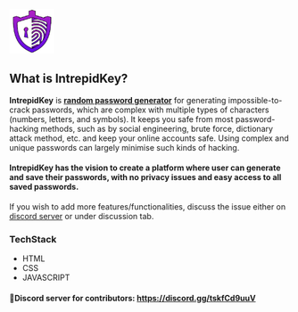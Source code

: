 <img src="logo.png" width="80" height="80">

## What is IntrepidKey?

  **IntrepidKey** is <ins>**random password generator**</ins> for generating impossible-to-crack passwords, which are complex with multiple types of characters (numbers, letters, and symbols). It keeps you safe from most password-hacking methods, such as by social engineering, brute force, dictionary attack method, etc. and keep your online accounts safe.
  Using complex and unique passwords can largely minimise such kinds of hacking.<br>
  #### IntrepidKey has the vision to create a platform where user can generate and save their passwords, with no privacy issues and easy access to all saved passwords. 
  
If you wish to add more features/functionalities, discuss the issue either on [discord server](https://discord.gg/tskfCd9uuV) or under discussion tab.
### TechStack

* HTML 
* CSS
* JAVASCRIPT

#### 📢Discord server for contributors: https://discord.gg/tskfCd9uuV
